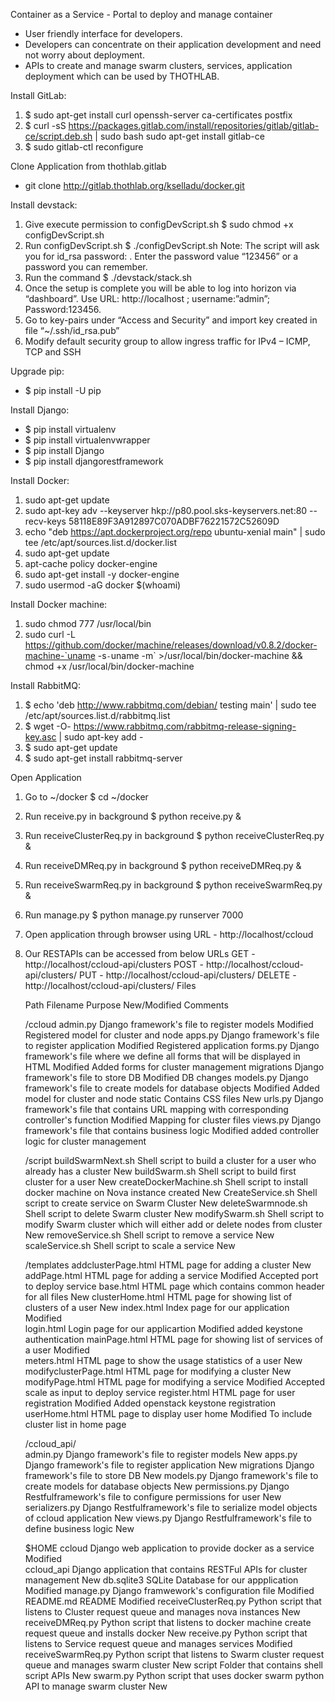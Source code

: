 Container as a Service - Portal to deploy and manage container
* User friendly interface for developers.
* Developers can concentrate on their application development and need not worry about deployment.
* APIs to create and manage swarm clusters, services, application deployment which can be used by THOTHLAB.

Install GitLab:

1. $ sudo apt-get install curl openssh-server ca-certificates postfix
2. $ curl -sS https://packages.gitlab.com/install/repositories/gitlab/gitlab-ce/script.deb.sh | sudo bash sudo apt-get install gitlab-ce
3. $ sudo gitlab-ctl reconfigure

Clone Application from thothlab.gitlab

* git clone http://gitlab.thothlab.org/kselladu/docker.git

Install devstack:

1. Give execute permission to configDevScript.sh
      $ sudo chmod +x configDevScript.sh 
2. Run configDevScript.sh
      $ ./configDevScript.sh
Note: The script will ask you for id_rsa password: . Enter the password value “123456” or a password you can remember.
3. Run the command 
      $ ./devstack/stack.sh
4. Once the setup is complete you will be able to log into horizon via “dashboard”. Use URL: http://localhost ; username:”admin”; Password:123456.
5. Go to key-pairs under “Access and Security” and import key created in file “~/.ssh/id_rsa.pub” 
6. Modify default security group to allow ingress traffic for IPv4 – ICMP, TCP and SSH

Upgrade pip:

* $ pip install -U pip


Install Django:

* $ pip install virtualenv
* $ pip install virtualenvwrapper
* $ pip install Django
* $ pip install djangorestframework

Install Docker:

1. sudo apt-get update
2. sudo apt-key adv --keyserver hkp://p80.pool.sks-keyservers.net:80 --recv-keys 58118E89F3A912897C070ADBF76221572C52609D
3. echo "deb https://apt.dockerproject.org/repo ubuntu-xenial main" | sudo tee /etc/apt/sources.list.d/docker.list
4. sudo apt-get update
5. apt-cache policy docker-engine
6. sudo apt-get install -y docker-engine
7. sudo usermod -aG docker $(whoami)

Install Docker machine:

1. sudo chmod 777 /usr/local/bin
2. sudo curl -L https://github.com/docker/machine/releases/download/v0.8.2/docker-machine-`uname -s`-`uname -m` >/usr/local/bin/docker-machine && \
chmod +x /usr/local/bin/docker-machine

Install RabbitMQ:

1. $ echo 'deb http://www.rabbitmq.com/debian/ testing main' |
sudo tee /etc/apt/sources.list.d/rabbitmq.list
2. $ wget -O- https://www.rabbitmq.com/rabbitmq-release-signing-key.asc |
sudo apt-key add -	
3. $ sudo apt-get update
4. $ sudo apt-get install rabbitmq-server


Open Application

1. Go to ~/docker
      $ cd ~/docker
2. Run receive.py in background
      $ python receive.py &
3. Run receiveClusterReq.py in background
      $ python receiveClusterReq.py &
4. Run receiveDMReq.py in background
      $ python receiveDMReq.py &
5. Run receiveSwarmReq.py in background
      $ python receiveSwarmReq.py &  
6. Run manage.py
      $ python manage.py runserver 7000
7. Open application through browser using URL - http://localhost/ccloud
8. Our RESTAPIs can be accessed from below URLs 
            GET     - http://localhost/ccloud-api/clusters
            POST    - http://localhost/ccloud-api/clusters/
            PUT     - http://localhost/ccloud-api/clusters/<ID>
            DELETE  - http://localhost/ccloud-api/clusters/<ID>
Files

	Path	Filename				Purpose																						New/Modified	Comments
	
	/ccloud	
	        admin.py				Django framework's file to register models													Modified	Registered model for cluster and node
			apps.py					Django framework's file to register application												Modified	Registered application
			forms.py				Django framework's file where we define all forms that will be displayed in HTML			Modified	Added forms for cluster management
			migrations				Django framework's file to store DB															Modified	DB changes
			models.py				Django framework's file to create models for database objects								Modified	Added model for cluster and node
			static					Contains CSS files																			New	
			urls.py					Django framework's file that contains URL mapping with corresponding controller's function	Modified	Mapping for cluster files
			views.py				Django framework's file that contains business logic										Modified	added controller logic for cluster management
	
	/script	
	        buildSwarmNext.sh		Shell script to build a cluster for a user who already has a cluster						New	
			buildSwarm.sh			Shell script to build first cluster for  a user												New	
			createDockerMachine.sh	Shell script to install docker machine on Nova instance created								New	
			CreateService.sh		Shell script to create service on Swarm Cluster												New	
			deleteSwarmnode.sh		Shell script to delete Swarm cluster														New	
			modifySwarm.sh			Shell script to modify Swarm cluster which will either add or delete nodes from cluster		New	
			removeService.sh		Shell script to remove a service															New	
			scaleService.sh			Shell script to scale a service																New	
    
    /templates
	        addclusterPage.html		HTML page for adding a cluster																New	
			addPage.html			HTML page for adding a service																Modified	Accepted port to deploy service
			base.html				HTML page which contains common header for all files										New	
			clusterHome.html		HTML page for showing list of clusters of a user											New	
			index.html				Index page for our application																Modified	
			login.html				Login page for our applicartion																Modified	added keystone authentication
			mainPage.html			HTML page for showing list of services of a user											Modified	
			meters.html				HTML page to show the usage statistics of a user											New	
			modifyclusterPage.html	HTML page for modifying a cluster															New	
			modifyPage.html			HTML page for modifying a service															Modified	Accepted scale as input to deploy service
			register.html			HTML page for user registration																Modified	Added openstack keystone registration
			userHome.html			HTML page to display user home 																Modified	To include cluster list in home page
    
    /ccloud_api/	
			admin.py				Django framework's file to register models													New	
			apps.py					Django framework's file to register application												New	
			migrations				Django framework's file to store DB															New	
			models.py				Django framework's file to create models for database objects								New	
			permissions.py			Django Restfulframework's file to configure permissions for user							New	
			serializers.py			Django Restfulframework's file to serialize model objects of ccloud application				New	
			views.py				Django Restfulframework's file to define business logic										New
	
	$HOME
            ccloud                  Django web application to provide docker as a service                                       Modified        
            ccloud_api              Django application that contains RESTFul APIs for cluster management                        New
            db.sqlite3              SQLite Database for our appplication                                                        Modified
            manage.py               Django framwework's configuration file                                                      Modified
            README.md               README                                                                                      Modified
            receiveClusterReq.py    Python script that listens to Cluster request queue and manages nova instances              New
            receiveDMReq.py         Python script that listens to docker machine create request queue and installs docker       New
            receive.py              Python script that listens to Service request queue and manages services                    Modified
            receiveSwarmReq.py      Python script that listens to Swarm cluster request queue and manages swarm cluster         New
            script                  Folder that contains shell script APIs                                                      New
            swarm.py                Python script that uses docker swarm python API to manage swarm cluster                     New